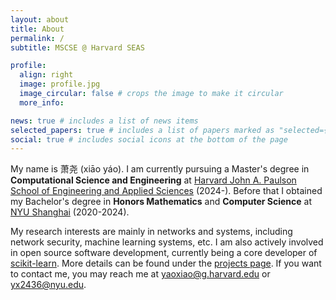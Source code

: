 ```yaml
---
layout: about
title: About
permalink: /
subtitle: MSCSE @ Harvard SEAS

profile:
  align: right
  image: profile.jpg
  image_circular: false # crops the image to make it circular
  more_info:

news: true # includes a list of news items
selected_papers: true # includes a list of papers marked as "selected={true}"
social: true # includes social icons at the bottom of the page
---
```


My name is 萧尧 (xiāo yáo). I am currently pursuing a Master's degree in **Computational Science and Engineering** at [Harvard John A. Paulson School of Engineering and Applied Sciences](https://seas.harvard.edu/) (2024-). Before that I obtained my Bachelor's degree in **Honors Mathematics** and **Computer Science** at [NYU Shanghai](https://shanghai.nyu.edu/) (2020-2024).

My research interests are mainly in networks and systems, including network security, machine learning systems, etc. I am also actively involved in open source software development, currently being a core developer of [scikit-learn](https://scikit-learn.org/). More details can be found under the [projects page](/projects/). If you want to contact me, you may reach me at [yaoxiao@g.harvard.edu](mailto:yaoxiao@g.harvard.edu) or [yx2436@nyu.edu](mailto:yx2436@yx2436.edu).
